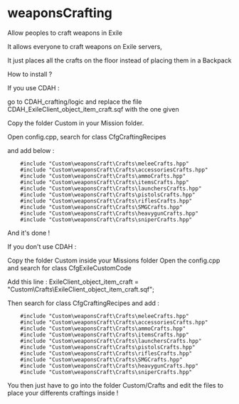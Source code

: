 # weaponsCrafting
Allow peoples to craft weapons in Exile

It allows everyone to craft weapons on Exile servers,

It just places all the crafts on the floor instead of placing them in a Backpack 



How to install ?


If you use CDAH :

go to CDAH_crafting/logic and replace the file CDAH_ExileClient_object_item_craft.sqf with the one given

Copy the folder Custom in your Mission folder.

Open config.cpp, search for class CfgCraftingRecipes

and add below : 

        #include "Custom\weaponsCraft\Crafts\meleeCrafts.hpp"
        #include "Custom\weaponsCraft\Crafts\accessoriesCrafts.hpp"
        #include "Custom\weaponsCraft\Crafts\ammoCrafts.hpp"
        #include "Custom\weaponsCraft\Crafts\itemsCrafts.hpp"
        #include "Custom\weaponsCraft\Crafts\launchersCrafts.hpp"
        #include "Custom\weaponsCraft\Crafts\pistolsCrafts.hpp"
        #include "Custom\weaponsCraft\Crafts\riflesCrafts.hpp"
        #include "Custom\weaponsCraft\Crafts\SMGCrafts.hpp"
        #include "Custom\weaponsCraft\Crafts\heavygunCrafts.hpp"
        #include "Custom\weaponsCraft\Crafts\sniperCrafts.hpp"
       
And it's done ! 


If you don't use CDAH :

Copy the folder Custom inside your Missions folder
Open the config.cpp and search for class CfgExileCustomCode 

Add this line :     ExileClient_object_item_craft = "Custom\Crafts\ExileClient_object_item_craft.sqf";

Then search for class CfgCraftingRecipes and add : 

        #include "Custom\weaponsCraft\Crafts\meleeCrafts.hpp"
        #include "Custom\weaponsCraft\Crafts\accessoriesCrafts.hpp"
        #include "Custom\weaponsCraft\Crafts\ammoCrafts.hpp"
        #include "Custom\weaponsCraft\Crafts\itemsCrafts.hpp"
        #include "Custom\weaponsCraft\Crafts\launchersCrafts.hpp"
        #include "Custom\weaponsCraft\Crafts\pistolsCrafts.hpp"
        #include "Custom\weaponsCraft\Crafts\riflesCrafts.hpp"
        #include "Custom\weaponsCraft\Crafts\SMGCrafts.hpp"
        #include "Custom\weaponsCraft\Crafts\heavygunCrafts.hpp"
        #include "Custom\weaponsCraft\Crafts\sniperCrafts.hpp"


You then just have to go into the folder Custom/Crafts and edit the files to place your differents craftings inside !
